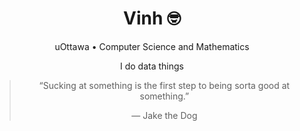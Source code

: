 <!-- <h1 align="center">
  Hi I'm Vinh! <img src="https://raw.githubusercontent.com/ABSphreak/ABSphreak/master/gifs/Hi.gif" width="30px">
</h1>
-->

<!-- <p align="center">I like data science and machine learning</p> -->

<!-- <p align="center">
  <img src="/img/spongebob.gif">
</p> -->

<!-- <p align="center">
  <img align="center" height="200" src="https://github-readme-stats.vercel.app/api?username=Quang-Vinh&show_icons=true&theme=nord&count_private=true">
  <img align="center" height="200" src="https://github-readme-stats.vercel.app/api/top-langs/?username=Quang-Vinh&hide=html,MATLAB&theme=nord">
</p> -->


<div align="center">

<h1>Vinh 🤓</h1>

uOttawa • Computer Science and Mathematics

I do data things

<blockquote>
  <p>“Sucking at something is the first step to being sorta good at something.”</p>
  <footer>― Jake the Dog</footer>
</blockquote>

</div>
